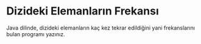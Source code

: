 # Dizideki Elemanların Frekansı
Java dilinde, dizideki elemanların kaç kez tekrar edildiğini yani frekanslarını bulan programı yazınız.
